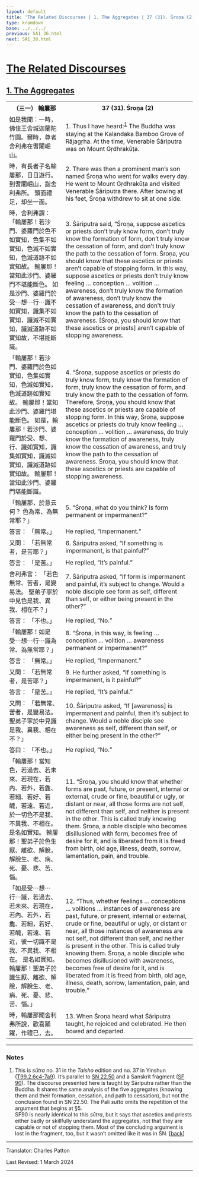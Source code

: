 ```yaml
---
layout: default
title: 'The Related Discourses | 1. The Aggregates | 37 (31). Śroṇa (2)'
type: kramdown
base: ../../../
previous: SA1_36.html
next: SA1_38.html
---
```


<h1><a href='(../index.html)'>The Related Discourses</a></h1>
<h2><a href='index.html'>1. The Aggregates</a></h2>

<table class="trans">
  <th class='ch'>（三一） 輸屢那</th>
  <th class='en'>37 (31). Śroṇa (2)</th>
  <tr>
    <td title='t99.2.6c4'>如是我聞：一時，佛住王舍城迦蘭陀竹園。爾時，尊者舍利弗在耆闍崛山。</td>
    <td id='p1'>1. Thus I have heard:<sup id="ref1"><a href="#n1">1</a></sup> The Buddha was staying at the Kalandaka Bamboo Grove of Rājagṛha. At the time, Venerable Śāriputra was on Mount Gṛdhrakūṭa.</td>
  </tr>
  <tr>
    <td title='t99.2.6c5'>時，有長者子名輸屢那，日日遊行。 到耆闍崛山，詣舍利弗所。 頭面禮足，却坐一面。</td>
    <td id='p2'>2. There was then a prominent man’s son named Śroṇa who went for walks every day. He went to Mount Gṛdhrakūṭa and visited Venerable Śāriputra there. After bowing at his feet, Śroṇa withdrew to sit at one side.</td>
  </tr>
  <tr>
    <td title='t99.2.6c7'>時，舍利弗謂： 「輸屢那！若沙門、婆羅門於色不如實知，色集不如實知，色滅不如實知，色滅道跡不如實知故。 輸屢那！當知此沙門、婆羅門不堪能斷色。 如是沙門、婆羅門於受⋯想⋯行⋯識不如實知，識集不如實知，識滅不如實知，識滅道跡不如實知故，不堪能斷識。</td>
    <td id='p3'>3. Śāriputra said, “Śroṇa, suppose ascetics or priests don’t truly know form, don’t truly know the formation of form, don’t truly know the cessation of form, and don’t truly know the path to the cessation of form. Śroṇa, you should know that these ascetics or priests aren’t capable of stopping form. In this way, suppose ascetics or priests don’t truly know feeling … conception … volition … awareness, don’t truly know the formation of awareness, don’t truly know the cessation of awareness, and don’t truly know the path to the cessation of awareness. [Śroṇa, you should know that these ascetics or priests] aren’t capable of stopping awareness.</td>
  </tr>
  <tr>
    <td title='t99.2.6c13'>「輸屢那！若沙門、婆羅門於色如實知，色集如實知，色滅如實知，色滅道跡如實知故。 輸屢那！當知此沙門、婆羅門堪能斷色。 如是，輸屢那！若沙門、婆羅門於受、想、行、識如實知，識集如實知，識滅如實知，識滅道跡如實知故。 輸屢那！當知此沙門、婆羅門堪能斷識。</td>
    <td id='p4'>4. “Śroṇa, suppose ascetics or priests do truly know form, truly know the formation of form, truly know the cessation of form, and truly know the path to the cessation of form. Therefore, Śroṇa, you should know that these ascetics or priests are capable of stopping form. In this way, Śroṇa, suppose ascetics or priests do truly know feeling … conception … volition … awareness, do truly know the formation of awareness, truly know the cessation of awareness, and truly know the path to the cessation of awareness. Śroṇa, you should know that these ascetics or priests are capable of stopping awareness.</td>
  </tr>
  <tr>
    <td title='t99.2.6c20'>「輸屢那，於意云何？ 色為常、為無常耶？」</td>
    <td id='p5'>5. “Śroṇa, what do you think? Is form permanent or impermanent?”</td>
  </tr>
  <tr>
    <td title='t99.2.6c21'>答言： 「無常。」</td>
    <td>He replied, “Impermanent.”</td>
  </tr>
  <tr>
    <td title='t99.2.6c21'>又問： 「若無常者，是苦耶？」</td>
    <td id='p6'>6. Śāriputra asked, “If something is impermanent, is that painful?”</td>
  </tr>
  <tr>
    <td title='t99.2.6c21'>答言： 「是苦。」</td>
    <td>He replied, “It’s painful.”</td>
  </tr>
  <tr>
    <td title='t99.2.6c22'>舍利弗言： 「若色無常、苦者，是變易法。 聖弟子寧於中見色是我、異我、相在不？」</td>
    <td id='p7'>7. Śāriputra asked, “If form is impermanent and painful, it’s subject to change. Would a noble disciple see form as self, different than self, or either being present in the other?”</td>
  </tr>
  <tr>
    <td title='t99.2.6c23'>答言： 「不也。」</td>
    <td>He replied, “No.”</td>
  </tr>
  <tr>
    <td title='t99.2.6c24'>「輸屢那！如是受⋯想⋯行⋯識為常、為無常耶？」</td>
    <td id='p8'>8. “Śroṇa, in this way, is feeling … conception … volition … awareness permanent or impermanent?”</td>
  </tr>
  <tr>
    <td title='t99.2.6c25'>答言： 「無常。」</td>
    <td>He replied, “Impermanent.”</td>
  </tr>
  <tr>
    <td title='t99.2.6c25'>又問： 「若無常者，是苦耶？」</td>
    <td id='p9'>9. He further asked, “If something is impermanent, is it painful?”</td>
  </tr>
  <tr>
    <td title='t99.2.6c25'>答言： 「是苦。」</td>
    <td>He replied, “It’s painful.”</td>
  </tr>
  <tr>
    <td title='t99.2.6c26'>又問： 「若無常、苦者，是變易法。 聖弟子寧於中見識是我、異我、相在不？」</td>
    <td id='p10'>10. Śāriputra asked, “If [awareness] is impermanent and painful, then it’s subject to change. Would a noble disciple see awareness as self, different than self, or either being present in the other?”</td>
  </tr>
  <tr>
    <td title='t99.2.6c27'>答曰： 「不也。」</td>
    <td>He replied, “No.”</td>
  </tr>
  <tr>
    <td title='t99.2.6c28'>「輸屢那！當知色，若過去、若未來、若現在，若內、若外，若麁、若細、若好、若醜，若遠、若近，於一切色不是我、不異我、不相在。 是名如實知。 輸屢那！聖弟子於色生厭、離欲、解脫，解脫生、老、病、死、憂、悲、苦、惱。</td>
    <td id='p11'>11. “Śroṇa, you should know that whether forms are past, future, or present, internal or external, crude or fine, beautiful or ugly, or distant or near, all those forms are not self, not different than self, and neither is present in the other. This is called truly knowing them. Śroṇa, a noble disciple who becomes disillusioned with form, becomes free of desire for it, and is liberated from it is freed from birth, old age, illness, death, sorrow, lamentation, pain, and trouble.</td>
  </tr>
  <tr>
    <td title='t99.2.7a3'>「如是受⋯想⋯行⋯識，若過去、若未來、若現在，若內、若外，若麁、若細，若好、若醜，若遠、若近，彼一切識不是我、不異我、不相在。 是名如實知。 輸屢那！聖弟子於識生厭、離欲、解脫，解脫生、老、病、死、憂、悲、苦、惱。」</td>
    <td id='p12'>12. “Thus, whether feelings … conceptions … volitions … instances of awareness are past, future, or present, internal or external, crude or fine, beautiful or ugly, or distant or near, all those instances of awareness are not self, not different than self, and neither is present in the other. This is called truly knowing them. Śroṇa, a noble disciple who becomes disillusioned with awareness, becomes free of desire for it, and is liberated from it is freed from birth, old age, illness, death, sorrow, lamentation, pain, and trouble.”</td>
  </tr>
  <tr>
    <td title='t99.2.7a8'>時，輸屢那聞舍利弗所說，歡喜踊躍，作禮已，去。</td>
    <td id='p13'>13. When Śroṇa heard what Śāriputra taught, he rejoiced and celebrated. He then bowed and departed.</td>
  </tr>
</table>

<hr/>

<h3 id="notes">Notes</h3>

<ol>
<li id="n1">This is <em>sūtra</em> no. 31 in the <cite>Taisho</cite> edition and no. 37 in Yinshun (<a href="https://cbetaonline.dila.edu.tw/zh/T02n0099_p0006c04" target="_blank">T99.2.6c4-7a9</a>). It’s parallel to <a href="https://suttacentral.net/sn22.50" target="_blank">SN 22.50</a> and a Sanskrit fragment (<a href="https://suttacentral.net/sf90/san/vallee" target="_blank">SF 90</a>). The discourse presented here is taught by Śāriputra rather than the Buddha. It shares the same analysis of the five aggregates (knowing them and their formation, cessation, and path to cessation), but not the conclusion found in SN 22.50. The Pali <em>sutta</em> omits the repetition of the argument that begins at §5.<br/>
SF90 is nearly identical to this <em>sūtra</em>, but it says that ascetics and priests either badly or skillfully understand the aggregates, not that they are capable or not of stopping them. Most of the concluding argument is lost in the fragment, too, but it wasn’t omitted like it was in SN. [<a href="#ref1">back</a>]</li>
</ol>
<hr/>

<p class="translator">Translator: Charles Patton</p>
<p class='revised'>Last Revised: 1 March 2024</p>

<hr/>